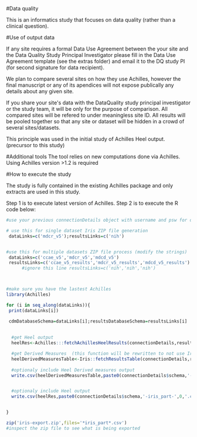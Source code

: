 #Data quality

This is an informatics study that focuses on data quality (rather than a clinical question).

#Use of output data

If any site requires a formal Data Use Agreement between the your site and the Data Quality Study Principal Investigator please fill in the  Data Use Agreement template (see  the extras folder) and email it to the DQ study PI (for second signature for data recipient).

We plan to compare several sites on how they use Achilles, however the final manuscript or any of its apendices will not expose publically any details about any given site.

If you share your site's data with the DataQuality study principal investigator or the study team, it will be only for the purpose of comparison. All compared sites will be refered to under meaningless site ID. All results will be pooled together so that any site or dataset will be hidden in a crowd of several sites/datasets.

This principle was used in the initial study of Achilles Heel output. (precursor to this study)


#Additional tools
The tool relies on new computations done via Achilles. Using Achilles version >1.2 is required

#How to execute the study

The study is fully contained in the existing Achilles package and only extracts are used in this study.

Step 1 is to execute latest version of Achilles. Step 2 is to execute the R code below:

```R
#use your previous connectionDetails object with username and psw for database

# use this for single dataset Iris ZIP file generation
 dataLinks=c('mdcr_v5');resultsLinks=c('nih')


#use this for multiple datasets ZIP file process (modify the strings)
 dataLinks=c('ccae_v5','mdcr_v5','mdcd_v5')
 resultsLinks=c('ccae_v5_results','mdcr_v5_results','mdcd_v5_results')
      #ignore this line resultsLinks=c('nih','nih','nih')



#make sure you have the lastest Achilles
library(Achilles)

for (i in seq_along(dataLinks)){
 print(dataLinks[i])

 cdmDatabaseSchema=dataLinks[i];resultsDatabaseSchema=resultsLinks[i]
 
 
  #get Heel output 
  heelRes<-Achilles:::fetchAchillesHeelResults(connectionDetails,resultsDatabaseSchema)

  #get Derived Measures  (this function will be rewritten to not use Iris package at all)
  heelDerivedMeasuresTable<-Iris::fetchResultsTable(connectionDetails,resultsDatabaseSchema,'achilles_results_derived')
  
  #optionaly include Heel Derived measures output
  write.csv(heelDerivedMeasuresTable,paste0(connectionDetails$schema,'-iris_part-',99,'.csv'),na='',row.names=F)


  #optionaly include Heel output
  write.csv(heelRes,paste0(connectionDetails$schema,'-iris_part-',0,'.csv'),na='',row.names=F)


}

zip('iris-export.zip',files='*iris_part*.csv')
#inspect the zip file to see what is being exported

```

